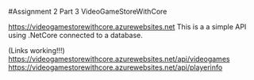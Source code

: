 #Assignment 2 Part 3 VideoGameStoreWithCore

https://videogamestorewithcore.azurewebsites.net
This is a a simple API using .NetCore connected to a database.

(Links working!!!)
https://videogamestorewithcore.azurewebsites.net/api/videogames
https://videogamestorewithcore.azurewebsites.net/api/playerinfo
